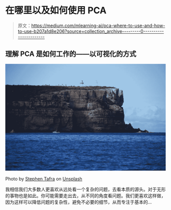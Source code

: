 # 在哪里以及如何使用 PCA

> 原文：<https://medium.com/mlearning-ai/pca-where-to-use-and-how-to-use-b207a1d8e206?source=collection_archive---------0----------------------->

## 理解 PCA 是如何工作的——以可视化的方式

![](img/b0ce2cae64a167870be07f0edba175e8.png)

Photo by [Stephen Tafra](https://unsplash.com/@stafra?utm_source=unsplash&utm_medium=referral&utm_content=creditCopyText) on [Unsplash](https://unsplash.com/s/photos/perpendicular?utm_source=unsplash&utm_medium=referral&utm_content=creditCopyText)

我相信我们大多数人更喜欢从远处看一个复杂的问题，去看本质的源头。对于无形的事物也是如此。你可能需要走出去，从不同的角度看问题。我们更喜欢这样做，因为这样可以降低问题的复杂性，避免不必要的细节，从而专注于基本的…